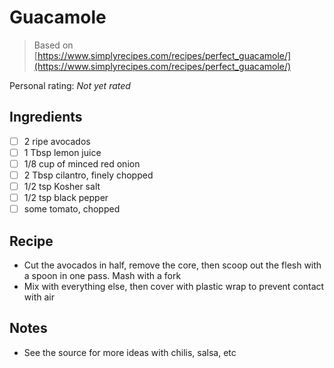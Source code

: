 # Guacamole

> Based on [https://www.simplyrecipes.com/recipes/perfect_guacamole/](https://www.simplyrecipes.com/recipes/perfect_guacamole/)

<!-- {cts} rating=0; (User can specify rating on scale of 1-5) -->

Personal rating: *Not yet rated*

<!-- {cte} -->

<!-- {cts} name_image=None; (User can specify image name) -->

<!-- TODO: Capture image -->

<!-- {cte} -->

## Ingredients

- [ ] 2 ripe avocados
- [ ] 1 Tbsp lemon juice
- [ ] 1/8 cup of minced red onion
- [ ] 2 Tbsp cilantro, finely chopped
- [ ] 1/2 tsp Kosher salt
- [ ] 1/2 tsp black pepper
- [ ] some tomato, chopped

## Recipe

- Cut the avocados in half, remove the core, then scoop out the flesh with a spoon in one pass. Mash with a fork
- Mix with everything else, then cover with plastic wrap to prevent contact with air

## Notes

- See the source for more ideas with chilis, salsa, etc
